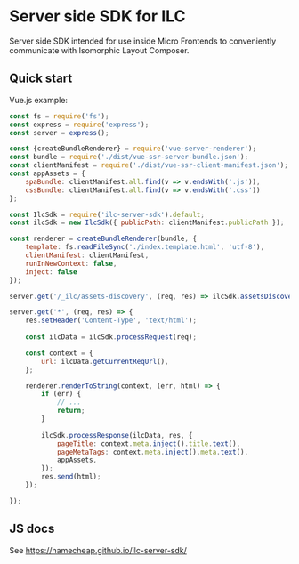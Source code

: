 # Server side SDK for ILC
Server side SDK intended for use inside Micro Frontends to conveniently communicate with Isomorphic Layout Composer.

## Quick start

Vue.js example: 
```javascript
const fs = require('fs');
const express = require('express');
const server = express();

const {createBundleRenderer} = require('vue-server-renderer');
const bundle = require('./dist/vue-ssr-server-bundle.json');
const clientManifest = require('./dist/vue-ssr-client-manifest.json');
const appAssets = {
    spaBundle: clientManifest.all.find(v => v.endsWith('.js')),
    cssBundle: clientManifest.all.find(v => v.endsWith('.css'))
};

const IlcSdk = require('ilc-server-sdk').default;
const ilcSdk = new IlcSdk({ publicPath: clientManifest.publicPath });

const renderer = createBundleRenderer(bundle, {
    template: fs.readFileSync('./index.template.html', 'utf-8'),
    clientManifest: clientManifest,
    runInNewContext: false,
    inject: false
});

server.get('/_ilc/assets-discovery', (req, res) => ilcSdk.assetsDiscoveryHandler(req, res, appAssets));

server.get('*', (req, res) => {
    res.setHeader('Content-Type', 'text/html');
    
    const ilcData = ilcSdk.processRequest(req);

    const context = {
        url: ilcData.getCurrentReqUrl(),
    };

    renderer.renderToString(context, (err, html) => {
        if (err) {
            // ...
            return;
        } 
        
        ilcSdk.processResponse(ilcData, res, {
            pageTitle: context.meta.inject().title.text(),
            pageMetaTags: context.meta.inject().meta.text(),
            appAssets,
        });
        res.send(html);
    });

});
```

## JS docs

See https://namecheap.github.io/ilc-server-sdk/